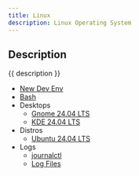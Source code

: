 ```yaml
---
title: Linux
description: Linux Operating System
---
```


## Description

{{ description }}

- [New Dev Env](new-dev-env.md)
- [Bash](bash/index.md)
- Desktops
    - [Gnome 24.04 LTS](desktops/gnome-24.04/index.md)
    - [KDE 24.04 LTS](desktops/kubuntu-24.04/index.md)
- Distros
    - [Ubuntu 24.04 LTS](distros/ubuntu-24.04%20/index.md)
- Logs
    - [journalctl](journalctl.md)
    - [Log Files](logs.md)

